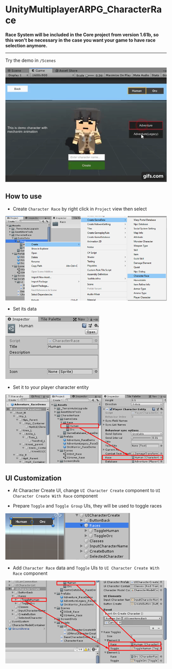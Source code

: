 # UnityMultiplayerARPG_CharacterRace

**Race System will be included in the Core project from version 1.61b, so this won't be necessary in the case you want your game to have race selection anymore.**

* * *

Try the demo in `/Scenes`

![Preview](ScreenShots/preview.gif)

## How to use

- Create `Character Race` by right click in `Project` view then select 

![Create Data](ScreenShots/create_data.png)


- Set its data

![Set Data](ScreenShots/set_data.png)


- Set it to your player character entity

![Set Entity](ScreenShots/set_entity.png)


## UI Customization

- At Character Create UI, change `UI Character Create` component to `UI Character Create With Race` component

- Prepare `Toggle` and `Toggle Group` UIs, they will be used to toggle races

![Prepare Toggles](ScreenShots/prepare_toggles.png)


- Add `Character Race` data and `Toggle` UIs to `UI Character Create With Race` component

![Set Toggles](ScreenShots/set_toggles.png)

